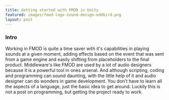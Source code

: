 ```yaml
---
title: Getting started with FMOD in Unity
featured: images/fmod-logo-sound-design-oddbird.png 
layout: post
---
```


### Intro

Working in FMOD is quite a time saver with it's capabilities in playing sounds at a given moment, adding effects based on the event that was sent from a game engine and easily shifting from placeholders to the final product. Middleware's like FMOD are used by a lot of audio designers because it is a powerful tool in ones arsenal. And although scripting, coding and programming can sound daunting, with the little help of it and audio designer can do wonders in game development. You don't have to learn all the aspects of a language, just the basic idea to get around. Luckily this is not a post on programming, but getting the project ready to work.